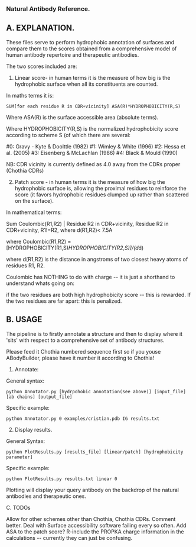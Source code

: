 ### Natural Antibody Reference.

## A. EXPLANATION.

These files serve to perform hydrophobic annotation of surfaces and compare them to the scores obtained from a comprehensive model of human antibody repertoire and therapeutic antibodies.

The two scores included are:

1. Linear score- in human terms it is the measure of how big is the hydrophobic surface when all its constituents are counted.

In maths terms it is:

```
SUM[for each residue R in CDR+vicinity] ASA(R)*HYDROPHOBICITY(R,S)
```

Where ASA(R) is the surface accessible area (absolute terms).

Where HYDROPHOBICITY(R,S) is the normalized hydrophobicity score according to scheme S (of which there are several:

#0: Gravy - Kyte & Doolttle (1982)
#1: Wimley & White (1996)
#2: Hessa et al. (2005)
#3: Eisenberg & McLachlan (1986)
#4: Black & Mould (1990)

NB: CDR vicinity is currently defined as 4.0 away from the CDRs proper (Chothia CDRs)

2. Patch score - in human terms it is the measure of how big the hydrophobic surface is, allowing the proximal residues to reinforce the score (it favors hydrophobic residues clumped up rather than scattered on the surface).

In mathematical terms:

Sum Coulombic(R1,R2) | Residue R2 in CDR+vicinity, Residue R2 in CDR+vicinity, R1!=R2, where d(R1,R2)< 7.5A

where Coulombic(R1,R2) = [HYDROPHOBICITY(R1,S)*HYDROPHOBICITY(R2,S)]/(d*d)

where d(R1,R2) is the distance in angstroms of two closest heavy atoms of residues R1, R2.

Coulombic has NOTHING to do with charge -- it is just a shorthand to understand whats going on:

if the two residues are both high hydrophobicity score -- this is rewarded.
If the two residues are far apart: this is penalized.

## B. USAGE

The pipeline is to firstly annotate a structure and then to display where it 'sits' with respect to a comprehensive set of antibody structures. 

Please feed it Chothia numbered sequence first so if you youse ABodyBuilder, please have it number it according to Chothia!

1. Annotate:

General syntax: 
```
python Annotator.py [hydrpohobic annotation(see above)] [input_file] [ab chains] [output_file]
```
Specific example:
```
python Annotator.py 0 examples/cristian.pdb IG results.txt
```

2. Display results.

General Syntax: 
```
python PlotResults.py [results_file] [linear/patch] [hydrophobicity parameter]
```
Specific example: 
```
python PlotResults.py results.txt linear 0
```
Plotting will display your query antibody on the backdrop of the natural antibodies and therapeutic ones.

C. TODOs

Allow for other schemes other than Chothia, Chothia CDRs.
Comment better.
Deal with Surface accessibility software failing every so often.
Add ASA to the patch score?
R-include the PROPKA charge information in the calculations -- currently they can just be confusing.
